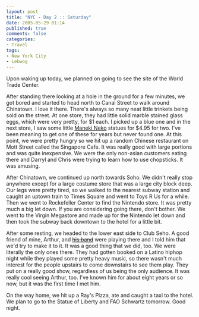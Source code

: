 ```yaml
---
layout: post
title: "NYC - Day 2 :: Saturday"
date: 2005-05-29 01:14
published: true
comments: false
categories: 
- Travel
tags:
- New York City
- Lebwog
---
```

Upon waking up today, we planned on going to see the site of the World Trade Center.

<!-- more -->

After standing there looking at a hole in the ground for a few minutes, we got bored and started to head north to Canal Street to walk around Chinatown.  I love it there.  There's always so many neat little trinkets being sold on the street.  At one store, they had little solid marble stained glass eggs, which were very pretty, for $1 each.  I picked up a blue one and in the next store, I saw some little [Maneki Neko](http://en.wikipedia.org/wiki/Lucky_cat "Maneki Neko wikipedia entry") statues for $4.95 for two.  I've been meaning to get one of these for years but never found one.  At this point, we were pretty hungry so we hit up a random Chinese restaurant on Mott Street called the Singapore Cafe.  It was really good with large portions and was quite inexpensive.  We were the only non-asian customers eating there and Darryl and Chris were trying to learn how to use chopsticks.  It was amusing.

After Chinatown, we continued up north towards Soho.  We didn't really stop anywhere except for a large costume store that was a large city block deep.  Our legs were pretty tired, so we walked to the nearest subway station and caught an uptown train to Times Square and went to Toys R Us for a while.  Then we went to Rockefeller Center to find the Nintendo store.  It was pretty much a big let down.  If you are considering going there, don't bother.  We went to the Virgin Megastore and made up for the Nintendo let down and then took the subway back downtown to the hotel for a little bit.

After some resting, we headed to the lower east side to Club Seho.  A good friend of mine, Arthur, and [<strike>his band</strike>](http://www.datura.info "Datura") were playing there and I told him that we'd try to make it to it.  It was a good thing that we did, too.  We were literally the only ones there.  They had gotten booked on a Latino hiphop night while they played some pretty heavy music, so there wasn't much interest for the people upstairs to come downstairs to see them play.  They put on a really good show, regardless of us being the only audience.  It was really cool seeing Arthur, too.  I've known him for about eight years or so now, but it was the first time I met him.

On the way home, we hit up a Ray's Pizza, ate and caught a taxi to the hotel.  We plan to go to the Statue of Liberty and FAO Schwartz tomorrow.  Good night.
